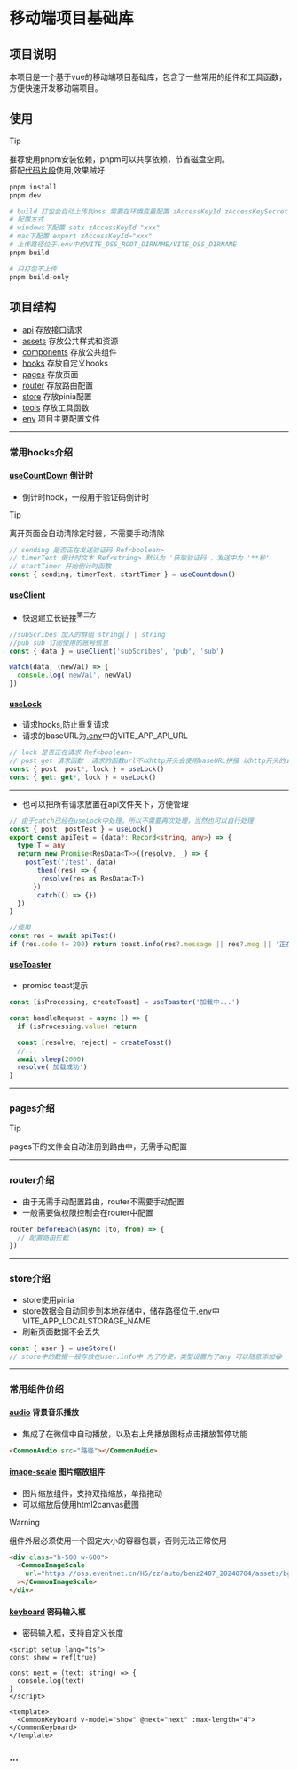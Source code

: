 # 移动端项目基础库

## 项目说明

本项目是一个基于vue的移动端项目基础库，包含了一些常用的组件和工具函数，方便快速开发移动端项目。

## 使用

> [!TIP]
> 推荐使用pnpm安装依赖，pnpm可以共享依赖，节省磁盘空间。<br>
> 搭配[代码片段](https://github.com/yulin96/yulin96/blob/main/javascript-and-typescript.code-snippets)使用,效果贼好

```bash
pnpm install
pnpm dev

# build 打包会自动上传到oss 需要在环境变量配置 zAccessKeyId zAccessKeySecret zBucket
# 配置方式
# windows下配置 setx zAccessKeyId "xxx"
# mac下配置 export zAccessKeyId="xxx"
# 上传路径位于.env中的VITE_OSS_ROOT_DIRNAME/VITE_OSS_DIRNAME
pnpm build

# 只打包不上传
pnpm build-only


```

## 项目结构

- [api](src/api) 存放接口请求
- [assets](src/assets) 存放公共样式和资源
- [components](src/components) 存放公共组件
- [hooks](src/hooks) 存放自定义hooks
- [pages](src/pages) 存放页面
- [router](src/router) 存放路由配置
- [store](src/store) 存放pinia配置
- [tools](src/tools) 存放工具函数
- [env](.env) 项目主要配置文件

---

### 常用hooks介绍

#### [useCountDown](src/hooks/useCountDown.ts) 倒计时

- 倒计时hook，一般用于验证码倒计时

> [!TIP]
> 离开页面会自动清除定时器，不需要手动清除

```ts
// sending 是否正在发送验证码 Ref<boolean>
// timerText 倒计时文本 Ref<string> 默认为 '获取验证码'，发送中为 '**秒'
// startTimer 开始倒计时函数
const { sending, timerText, startTimer } = useCountdown()
```

#### [useClient](src/hooks/useClient.ts)

- 快速建立长链接<sup>第三方</sup>

```ts
//subScribes 加入的群组 string[] | string
//pub sub 订阅使用的账号信息
const { data } = useClient('subScribes', 'pub', 'sub')

watch(data, (newVal) => {
  console.log('newVal', newVal)
})
```

#### [useLock](src/hooks/useLock.ts)

- 请求hooks,防止重复请求
- 请求的baseURL为[.env](.env)中的VITE_APP_API_URL

```ts
// lock 是否正在请求 Ref<boolean>
// post get 请求函数  请求的函数url不以http开头会使用baseURL拼接 以http开头的url不会拼接
const { post: post*, lock } = useLock()
const { get: get*, lock } = useLock()

```

---

- 也可以把所有请求放置在api文件夹下，方便管理

```ts
// 由于catch已经在useLock中处理，所以不需要再次处理，当然也可以自行处理
const { post: postTest } = useLock()
export const apiTest = (data?: Record<string, any>) => {
  type T = any
  return new Promise<ResData<T>>((resolve, _) => {
    postTest('/test', data)
      .then((res) => {
        resolve(res as ResData<T>)
      })
      .catch(() => {})
  })
}

//使用
const res = await apiTest()
if (res.code != 200) return toast.info(res?.message || res?.msg || '正在处理中...')
```

#### [useToaster](src/hooks/useToaster.ts)

- promise toast提示

```ts
const [isProcessing, createToast] = useToaster('加载中...')

const handleRequest = async () => {
  if (isProcessing.value) return

  const [resolve, reject] = createToast()
  //...
  await sleep(2000)
  resolve('加载成功')
}
```

---

### pages介绍

> [!TIP]
> pages下的文件会自动注册到路由中，无需手动配置

---

### router介绍

- 由于无需手动配置路由，router不需要手动配置
- 一般需要做权限控制会在router中配置

```ts
router.beforeEach(async (to, from) => {
  // 配置路由拦截
})
```

---

### store介绍

- store使用pinia
- store数据会自动同步到本地存储中，储存路径位于[.env](.env)中VITE_APP_LOCALSTORAGE_NAME
- 刷新页面数据不会丢失

```ts
const { user } = useStore()
// store中的数据一般存放在user.info中 为了方便，类型设置为了any 可以随意添加😂
```

---

### 常用组件价绍

#### [audio](src/components/common/audio.vue) 背景音乐播放

- 集成了在微信中自动播放，以及右上角播放图标点击播放暂停功能

```html
<CommonAudio src="路径"></CommonAudio>
```

#### [image-scale](src/components/common/image-scale.vue) 图片缩放组件

- 图片缩放组件，支持双指缩放，单指拖动
- 可以缩放后使用html2canvas截图

> [!WARNING]
> 组件外层必须使用一个固定大小的容器包裹，否则无法正常使用

```html
<div class="h-500 w-600">
  <CommonImageScale
    url="https://oss.eventnet.cn/H5/zz/auto/benz2407_20240704/assets/bg-DIEWG6gQ.jpg"
  ></CommonImageScale>
</div>
```

#### [keyboard](src/components/common/keyboard.vue) 密码输入框

- 密码输入框，支持自定义长度

```vue
<script setup lang="ts">
const show = ref(true)

const next = (text: string) => {
  console.log(text)
}
</script>

<template>
  <CommonKeyboard v-model="show" @next="next" :max-length="4"></CommonKeyboard>
</template>
```

### ...
